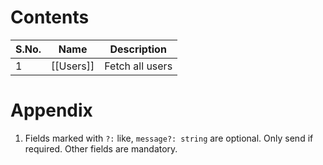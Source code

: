 # Contents

| S.No. | Name      | Description     |
| ----- | --------- | --------------- |
| 1     | [[Users]] | Fetch all users |

# Appendix

1. Fields marked with `?:` like, `message?: string` are optional. Only send if required. Other fields are mandatory.
